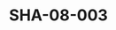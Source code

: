 ---
pid: SHA-08-003
title: SHA-08-003
language: ar
collection: شرحبيل احمد
original_label: 
rights: شرحبيل احمد
location_of_original: شرحبيل احمد
photographer_or_studio: 
scanned_from: photograph 12.3 by 20.3
_date: 1971-1972
location: الخرطوم، نيو سانت جيمس
description: شرحبيل احمد وفرقته
additional_notes: 
permission_display: 'yes'
on_server: 'yes'
on_website: 'yes'
permalink: /archive/ar/sha-08-003.html
layout: photo-page
---
